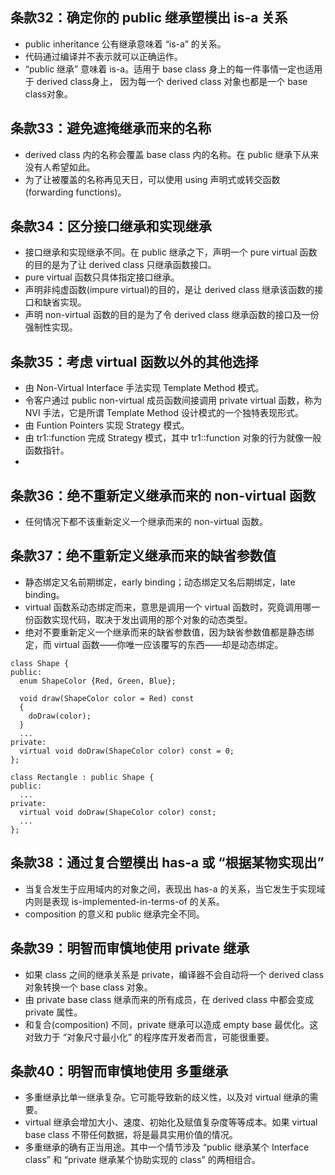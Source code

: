 ## 条款32：确定你的 public 继承塑模出 is-a 关系

* public inheritance 公有继承意味着 “is-a” 的关系。
* 代码通过编译并不表示就可以正确运作。
* “public 继承” 意味着 is-a。适用于 base class 身上的每一件事情一定也适用于 derived class身上，
  因为每一个 derived class 对象也都是一个 base class对象。

## 条款33：避免遮掩继承而来的名称

* derived class 内的名称会覆盖 base class 内的名称。在 public 继承下从来没有人希望如此。
* 为了让被覆盖的名称再见天日，可以使用 using 声明式或转交函数(forwarding functions)。

## 条款34：区分接口继承和实现继承

* 接口继承和实现继承不同。在 public 继承之下，声明一个 pure virtual 函数的目的是为了让 derived class 只继承函数接口。
* pure virtual 函数只具体指定接口继承。
* 声明非纯虚函数(impure virtual)的目的，是让 derived class 继承该函数的接口和缺省实现。
* 声明 non-virtual 函数的目的是为了令 derived class 继承函数的接口及一份强制性实现。

## 条款35：考虑 virtual 函数以外的其他选择

* 由 Non-Virtual Interface 手法实现 Template Method 模式。
* 令客户通过 public non-virtual 成员函数间接调用 private virtual 函数，称为 NVI 手法，它是所谓 Template Method 设计模式的一个独特表现形式。
* 由 Funtion Pointers 实现 Strategy 模式。
* 由 tr1::function 完成 Strategy 模式，其中 tr1::function 对象的行为就像一般函数指针。
* 

## 条款36：绝不重新定义继承而来的 non-virtual 函数

* 任何情况下都不该重新定义一个继承而来的 non-virtual 函数。

## 条款37：绝不重新定义继承而来的缺省参数值

* 静态绑定又名前期绑定，early binding；动态绑定又名后期绑定，late binding。
* virtual 函数系动态绑定而来，意思是调用一个 virtual 函数时，究竟调用哪一份函数实现代码，取决于发出调用的那个对象的动态类型。
* 绝对不要重新定义一个继承而来的缺省参数值，因为缺省参数值都是静态绑定，而 virtual 函数——你唯一应该覆写的东西——却是动态绑定。

```
class Shape {
public:
  enum ShapeColor {Red, Green, Blue};
  
  void draw(ShapeColor color = Red) const
  {
    doDraw(color);
  }
  ...
private:
  virtual void doDraw(ShapeColor color) const = 0;
};

class Rectangle : public Shape {
public:
  ...
private:
  virtual void doDraw(ShapeColor color) const;
  ...
};
```

## 条款38：通过复合塑模出 has-a 或 “根据某物实现出”

* 当复合发生于应用域内的对象之间，表现出 has-a 的关系，当它发生于实现域内则是表现 is-implemented-in-terms-of 的关系。
* composition 的意义和 public 继承完全不同。

## 条款39：明智而审慎地使用 private 继承

* 如果 class 之间的继承关系是 private，编译器不会自动将一个 derived class 对象转换一个 base class 对象。
* 由 private base class 继承而来的所有成员，在 derived class 中都会变成 private 属性。
* 和复合(composition) 不同，private 继承可以造成 empty base 最优化。这对致力于 “对象尺寸最小化” 的程序库开发者而言，可能很重要。

## 条款40：明智而审慎地使用 多重继承

* 多重继承比单一继承复杂。它可能导致新的歧义性，以及对 virtual 继承的需要。
* virtual 继承会增加大小、速度、初始化及赋值复杂度等等成本。如果 virtual base class 不带任何数据，将是最具实用价值的情况。
* 多重继承的确有正当用途。其中一个情节涉及 “public 继承某个 Interface class” 和 “private 继承某个协助实现的 class” 的两相组合。


